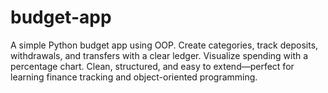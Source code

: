 # budget-app
A simple Python budget app using OOP. Create categories, track deposits, withdrawals, and transfers with a clear ledger. Visualize spending with a percentage chart. Clean, structured, and easy to extend—perfect for learning finance tracking and object-oriented programming.
